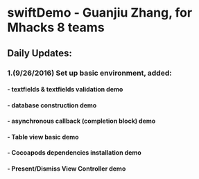 # swiftDemo - Guanjiu Zhang, for Mhacks 8 teams

## Daily Updates:
### 1.(9/26/2016) Set up basic environment, added:
####  - textfields & textfields validation demo
####  - database construction demo
####  - asynchronous callback (completion block) demo
#### - Table view basic demo
#### - Cocoapods dependencies installation demo 
#### - Present/Dismiss View Controller demo
